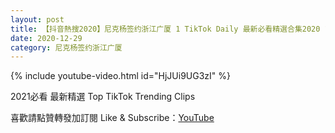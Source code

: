 ```yaml
---
layout: post
title: 【抖音熱搜2020】尼克杨签约浙江广厦 1 TikTok Daily 最新必看精選合集2020 12 29
date: 2020-12-29
category: 尼克杨签约浙江广厦
---
```


{% include youtube-video.html id="HjJUi9UG3zI" %}

2021必看 最新精選 Top TikTok Trending Clips

喜歡請點贊轉發加訂閱 Like & Subscribe：[YouTube](https://www.youtube.com/channel/UCAoR7VcanIPd04uEq_GIylA/videos)

